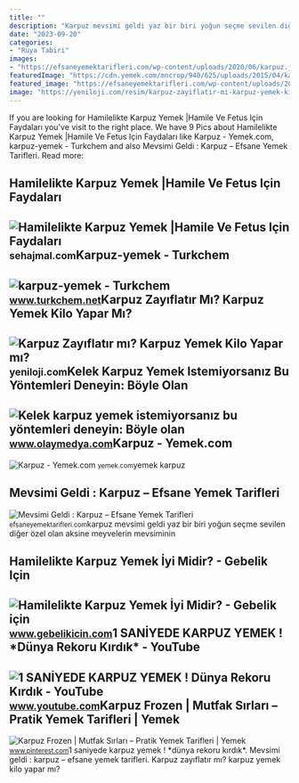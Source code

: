 ```yaml
---
title: ""
description: "Karpuz mevsimi geldi yaz bir biri yoğun seçme sevilen diğer özel olan aksine meyvelerin mevsiminin"
date: "2023-09-20"
categories:
- "Ruya Tabiri"
images:
- "https://efsaneyemektarifleri.com/wp-content/uploads/2020/06/karpuz.jpg"
featuredImage: "https://cdn.yemek.com/mncrop/940/625/uploads/2015/04/karpuz.jpg"
featured_image: "https://efsaneyemektarifleri.com/wp-content/uploads/2020/06/karpuz.jpg"
image: "https://yeniloji.com/resim/karpuz-zayiflatir-mi-karpuz-yemek-kilo-yapar-mi.jpg"
---
```


If you are looking for Hamilelikte Karpuz Yemek |Hamile Ve Fetus Için Faydaları you've visit to the right place. We have 9 Pics about Hamilelikte Karpuz Yemek |Hamile Ve Fetus Için Faydaları like Karpuz - Yemek.com, karpuz-yemek - Turkchem and also Mevsimi Geldi : Karpuz – Efsane Yemek Tarifleri. Read more:

Hamilelikte Karpuz Yemek |Hamile Ve Fetus Için Faydaları
--------------------------------------------------------

 ![Hamilelikte Karpuz Yemek |Hamile Ve Fetus Için Faydaları](https://sehajmal.com/wp-content/uploads/2021/10/hamilelikte-karpuz-yemek.jpg) <small>sehajmal.com</small>Karpuz-yemek - Turkchem
-----------------------

 ![karpuz-yemek - Turkchem](https://www.turkchem.net/wp-content/uploads/2022/06/karpuz-yemek.jpg) <small>www.turkchem.net</small>Karpuz Zayıflatır Mı? Karpuz Yemek Kilo Yapar Mı?
-------------------------------------------------

 ![Karpuz Zayıflatır mı? Karpuz Yemek Kilo Yapar mı?](https://yeniloji.com/resim/karpuz-zayiflatir-mi-karpuz-yemek-kilo-yapar-mi.jpg) <small>yeniloji.com</small>Kelek Karpuz Yemek Istemiyorsanız Bu Yöntemleri Deneyin: Böyle Olan
-------------------------------------------------------------------

 ![Kelek karpuz yemek istemiyorsanız bu yöntemleri deneyin: Böyle olan](https://static.daktilo.com/sites/856/uploads/2023/07/01/large/karpuz-1-1688201063.jpg) <small>www.olaymedya.com</small>Karpuz - Yemek.com
------------------

 ![Karpuz - Yemek.com](https://cdn.yemek.com/mncrop/940/625/uploads/2015/04/karpuz.jpg) <small>yemek.com</small>yemek karpuz

Mevsimi Geldi : Karpuz – Efsane Yemek Tarifleri
-----------------------------------------------

 ![Mevsimi Geldi : Karpuz – Efsane Yemek Tarifleri](https://efsaneyemektarifleri.com/wp-content/uploads/2020/06/karpuz.jpg) <small>efsaneyemektarifleri.com</small>karpuz mevsimi geldi yaz bir biri yoğun seçme sevilen diğer özel olan aksine meyvelerin mevsiminin

Hamilelikte Karpuz Yemek İyi Midir? - Gebelik Için
--------------------------------------------------

 ![Hamilelikte Karpuz Yemek İyi Midir? - Gebelik için](https://www.gebelikicin.com/wp-content/uploads/2021/10/hamilelikte-karpuz-yemek-kilo-aldirir-mi.jpg) <small>www.gebelikicin.com</small>1 SANİYEDE KARPUZ YEMEK ! \*Dünya Rekoru Kırdık\* - YouTube
-----------------------------------------------------------

 ![1 SANİYEDE KARPUZ YEMEK ! *Dünya Rekoru Kırdık* - YouTube](https://i.ytimg.com/vi/X9I5pQd3Jno/maxresdefault.jpg) <small>www.youtube.com</small>Karpuz Frozen | Mutfak Sırları – Pratik Yemek Tarifleri | Yemek
---------------------------------------------------------------

 ![Karpuz Frozen | Mutfak Sırları – Pratik Yemek Tarifleri | Yemek](https://i.pinimg.com/originals/35/6f/9e/356f9eea13188166be6d707164282d0a.jpg) <small>www.pinterest.com</small>1 sani̇yede karpuz yemek ! \*dünya rekoru kırdık\*. Mevsimi geldi : karpuz – efsane yemek tarifleri. Karpuz zayıflatır mı? karpuz yemek kilo yapar mı?
